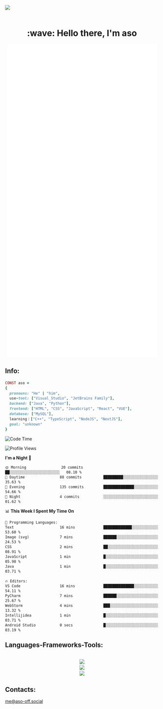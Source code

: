 <img src="https://github.com/Anmol-Baranwal/Cool-GIFs-For-GitHub/assets/74038190/d48893bd-0757-481c-8d7e-ba3e163feae7" />
<br><br>
<h1 align="center" id="macropower-title">:wave: Hello there, I'm aso</h1>
<p align="center"><img src="https://raw.githubusercontent.com/aso-off/aso-off/main/github-metrics.svg" alt="GitHub Streak" class="stats" /></p>
<!-- <p align="left"> My top-using languages: </p> -->
<!-- <p align="center"> <img src="https://github-readme-stats.vercel.app/api?username=aso-off&layout=compact&bg_color=22272E&text_color=9F9F9F" ></p> -->
<!-- <p align="center"> <img src="https://github-readme-stats.vercel.app/api/top-langs/?username=aso-off&layout=compact&bg_color=22272E&text_color=9F9F9F" ></p> -->
<p align="center">

## Info:
```ruby
CONST aso =
{
  pronouns: "He" | "him",
  use-tool: ["Visual_Studio", "JetBrains Family"],
  backend: ["Java", "Python"],
  frontend: ["HTML", "CSS", "JavaScript", "React", "VUE"],
  database: ["MySQL"],
  learning：["C++", "TypeScript", "NodeJS", "NextJS"],
  goal: "unknown"
}
```
<!--START_SECTION:waka-->
![Code Time](http://img.shields.io/badge/Code%20Time-38%20hrs%2023%20mins-blue)

![Profile Views](http://img.shields.io/badge/Profile%20Views-2456-blue)

**I'm a Night 🦉** 

```text
🌞 Morning                20 commits          ██░░░░░░░░░░░░░░░░░░░░░░░   08.10 % 
🌆 Daytime                88 commits          █████████░░░░░░░░░░░░░░░░   35.63 % 
🌃 Evening                135 commits         ██████████████░░░░░░░░░░░   54.66 % 
🌙 Night                  4 commits           ░░░░░░░░░░░░░░░░░░░░░░░░░   01.62 % 
```


📊 **This Week I Spent My Time On** 

```text
💬 Programming Languages: 
Text                     16 mins             █████████████░░░░░░░░░░░░   53.60 % 
Image (svg)              7 mins              ██████░░░░░░░░░░░░░░░░░░░   24.53 % 
CSS                      2 mins              ██░░░░░░░░░░░░░░░░░░░░░░░   08.91 % 
JavaScript               1 min               █░░░░░░░░░░░░░░░░░░░░░░░░   05.98 % 
Java                     1 min               █░░░░░░░░░░░░░░░░░░░░░░░░   03.71 % 

🔥 Editors: 
VS Code                  16 mins             ██████████████░░░░░░░░░░░   54.11 % 
PyCharm                  7 mins              ██████░░░░░░░░░░░░░░░░░░░   25.67 % 
WebStorm                 4 mins              ███░░░░░░░░░░░░░░░░░░░░░░   13.32 % 
Intellijidea             1 min               █░░░░░░░░░░░░░░░░░░░░░░░░   03.71 % 
Android Studio           0 secs              █░░░░░░░░░░░░░░░░░░░░░░░░   03.19 % 
```


<!--END_SECTION:waka-->

<h2 align="left">Languages-Frameworks-Tools: </h2>
<br/>
<div align="center">
<img src="https://skillicons.dev/icons?i=java,python,javascript,typescript&theme=dark" /><br>
  <img src="https://skillicons.dev/icons?i=html,css,react,vue,bootstrap,nodejs,nextjs,mysql&theme=dark" /><br>
  <img src="https://skillicons.dev/icons?i=vscode,idea,webstorm,git,figma,ps&theme=dark" /><br>
</div>

## Contacts:

me@aso-off.social
